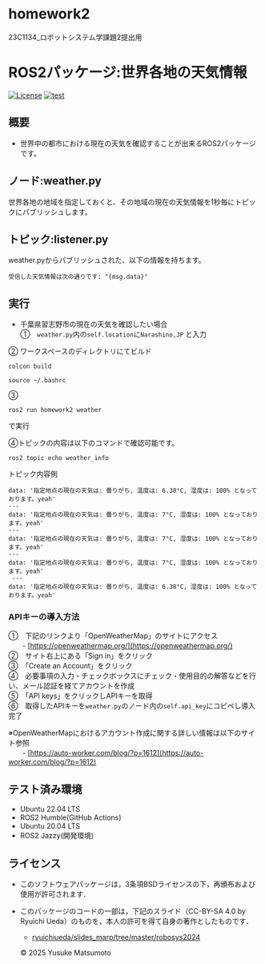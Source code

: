 # homework2
23C1134_ロボットシステム学課題2提出用

# ROS2パッケージ:世界各地の天気情報
[![License](https://img.shields.io/badge/License-BSD_3--Clause-blue.svg)](https://opensource.org/licenses/BSD-3-Clause)
[![test](https://github.com/MatsU-CIT/homework2/actions/workflows/test.yml/badge.svg)](https://github.com/MatsU-CIT/homework2/actions/workflows/test.yml)

## 概要
- 世界中の都市における現在の天気を確認することが出来るROS2パッケージです。

## ノード:weather.py
世界各地の地域を指定しておくと、その地域の現在の天気情報を1秒毎にトピックにパブリッシュします。

## トピック:listener.py
weather.pyからパブリッシュされた、以下の情報を持ちます。  
```
受信した天気情報は次の通りです: "{msg.data}"
```

## 実行
- 千葉県習志野市の現在の天気を確認したい場合  
①　```weather.py```内の```self.location```に```Narashino,JP```
と入力  

②
ワークスペースのディレクトリにてビルド  
```
colcon build
```
  
```
source ~/.bashrc
```
③
```
ros2 run homework2 weather
```
で実行  

④トピックの内容は以下のコマンドで確認可能です。  
```
ros2 topic echo weather_info
```

トピック内容例

```
data: '指定地点の現在の天気は: 曇りがち, 温度は: 6.38°C, 湿度は: 100% となっております。yeah'
---
data: '指定地点の現在の天気は: 曇りがち, 温度は: 7°C, 湿度は: 100% となっております。yeah'
---
data: '指定地点の現在の天気は: 曇りがち, 温度は: 7°C, 湿度は: 100% となっております。yeah'
---
data: '指定地点の現在の天気は: 曇りがち, 温度は: 7°C, 湿度は: 100% となっております。yeah'
 ---
data: '指定地点の現在の天気は: 曇りがち, 温度は: 6.38°C, 湿度は: 100% となっております。yeah'
```

### APIキーの導入方法
①　下記のリンクより「OpenWeatherMap」のサイトにアクセス  
　　- [https://openweathermap.org/](https://openweathermap.org/)  
②　サイト右上にある「Sign in」をクリック  
③　「Create an Account」をクリック  
④　必要事項の入力・チェックボックスにチェック・使用目的の解答などを行い、メール認証を経てアカウントを作成  
⑤　「API keys」をクリックしAPIキーを取得  
⑥　取得したAPIキーを```weather.py```のノード内の```self.api_key```にコピペし導入完了  

※OpenWeatherMapにおけるアカウント作成に関する詳しい情報は以下のサイト参照  
　　- [https://auto-worker.com/blog/?p=1612](https://auto-worker.com/blog/?p=1612)  

## テスト済み環境
- Ubuntu 22.04 LTS
 - ROS2 Humble(GitHub Actions)
- Ubuntu 20.04 LTS
 - ROS2 Jazzy(開発環境)
## ライセンス
- このソフトウェアパッケージは，3条項BSDライセンスの下，再頒布および使用が許可されます．

- このパッケージのコードの一部は，下記のスライド（CC-BY-SA 4.0 by Ryuichi Ueda）のものを，本人の許可を得て自身の著作としたものです．
    - [ryuichiueda/slides_marp/tree/master/robosys2024](https://github.com/ryuichiueda/slides_marp/tree/master/robosys2024)

  © 2025 Yusuke Matsumoto

